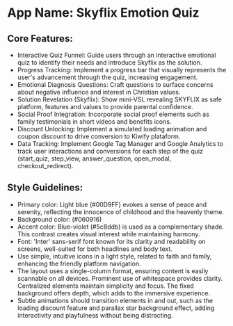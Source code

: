 # **App Name**: Skyflix Emotion Quiz

## Core Features:

- Interactive Quiz Funnel: Guide users through an interactive emotional quiz to identify their needs and introduce Skyflix as the solution.
- Progress Tracking: Implement a progress bar that visually represents the user's advancement through the quiz, increasing engagement.
- Emotional Diagnosis Questions: Craft questions to surface concerns about negative influence and interest in Christian values.
- Solution Revelation (Skyflix): Show mini-VSL revealing SKYFLIX as safe platform, features and values to provide parental confidence.
- Social Proof Integration: Incorporate social proof elements such as family testimonials in short videos and benefits icons.
- Discount Unlocking: Implement a simulated loading animation and coupon discount to drive conversion to Kiwify plataform.
- Data Tracking: Implement Google Tag Manager and Google Analytics to track user interactions and conversions for each step of the quiz (start_quiz, step_view, answer_question, open_modal, checkout_redirect).

## Style Guidelines:

- Primary color: Light blue (#00D9FF) evokes a sense of peace and serenity, reflecting the innocence of childhood and the heavenly theme.
- Background color: (#060916)
- Accent color: Blue-violet (#5c8ddb) is used as a complementary shade. This contrast creates visual interest while maintaining harmony.
- Font: 'Inter' sans-serif font known for its clarity and readability on screens, well-suited for both headlines and body text.
- Use simple, intuitive icons in a light style, related to faith and family, enhancing the friendly platform navigation.
- The layout uses a single-column format, ensuring content is easily scannable on all devices. Prominent use of whitespace provides clarity. Centralized elements maintain simplicity and focus. The fixed background offers depth, which adds to the immersive experience.
- Subtle animations should transition elements in and out, such as the loading discount feature and parallax star background effect, adding interactivity and playfulness without being distracting.